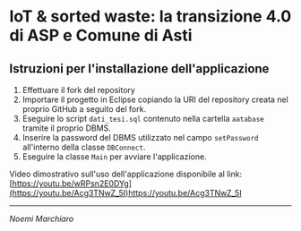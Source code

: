 # IoT &amp; sorted waste: la transizione 4.0 di ASP e Comune di Asti

## Istruzioni per l'installazione dell'applicazione

1. Effettuare il fork del repository
2. Importare il progetto in Eclipse copiando la URI del repository creata nel proprio GitHub a seguito del fork.
3. Eseguire lo script `dati_tesi.sql` contenuto nella cartella `aatabase` tramite il proprio DBMS.
4. Inserire la password del DBMS utilizzato nel campo `setPassword` all'interno della classe `DBConnect`.
5. Eseguire la classe `Main` per avviare l'applicazione.

Video dimostrativo sull'uso dell'applicazione disponibile al link: [https://youtu.be/wRPsn2E0DYg](https://youtu.be/Acg3TNwZ_5I)https://youtu.be/Acg3TNwZ_5I

---

*Noemi Marchiaro*
